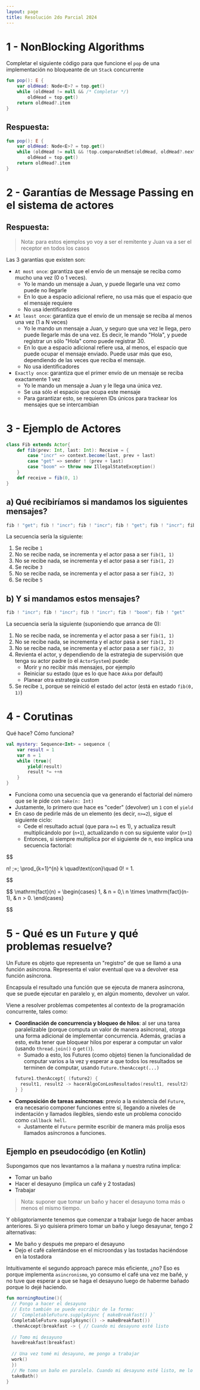```yaml
---
layout: page
title: Resolución 2do Parcial 2024
---
```


# 1 - NonBlocking Algorithms
Completar el siguiente código para que funcione el `pop` de una implementación no bloqueante de un `Stack` concurrente

```kotlin
fun pop(): E {
    var oldHead: Node<E>? = top.get()
    while (oldHead != null && /* Completar */)
        oldHead = top.get()
    return oldHead?.item
}
```

## Respuesta:
```kotlin
fun pop(): E {
    var oldHead: Node<E>? = top.get()
    while (oldHead != null && !top.compareAndSet(oldHead, oldHead?.next))
        oldHead = top.get()
    return oldHead?.item
}
```

# 2 - Garantías de Message Passing en el sistema de actores
## Respuesta:
>Nota: para estos ejemplos yo voy a ser el remitente y Juan va a ser el receptor en todos los casos

Las 3 garantías que existen son:
- `At most once`: garantiza que el envío de un mensaje se reciba como mucho una vez (0 o 1 veces).
  - Yo le mando un mensaje a Juan, y puede llegarle una vez como puede no llegarle
  - En lo que a espacio adicional refiere, no usa más que el espacio que el mensaje requiere
  - No usa identificadores
- `At least once`: garantiza que el envío de un mensaje se reciba al menos una vez (1 a N veces)
  - Yo le mando un mensaje a Juan, y seguro que una vez le llega, pero puede llegarle más de una vez. Es decir, le mando "Hola", y puede registrar un sólo "Hola" como puede registrar 30.
  - En lo que a espacio adicional refiere usa, al menos, el espacio que puede ocupar el mensaje enviado. Puede usar más que eso, dependiendo de las veces que reciba el mensaje.
  - No usa identificadores
- `Exactly once`: garantiza que el primer envío de un mensaje se reciba exactamente 1 vez
  - Yo le mando un mensaje a Juan y le llega una única vez.
  - Se usa sólo el espacio que ocupa este mensaje
  - Para garantizar esto, se requieren IDs únicos para trackear los mensajes que se intercambian

# 3 - Ejemplo de Actores
```scala
class Fib extends Actor{
    def fib(prev: Int, last: Int): Receive = {
        case "incr" => context.become(last, prev + last)
        case "get" => sender ! (prev + last)
        case "boom" => throw new IllegalStateException()
    }
    def receive = fib(0, 1)
}
```
## a) Qué recibiríamos si mandamos los siguientes mensajes?
```scala
fib ! "get"; fib ! "incr"; fib ! "incr"; fib ! "get"; fib ! "incr"; fib ! "get";
```
La secuencia sería la siguiente:
1. Se recibe `1`
2. No se recibe nada, se incrementa y el actor pasa a ser `fib(1, 1)`
3. No se recibe nada, se incrementa y el actor pasa a ser `fib(1, 2)`
4. Se recibe `3`
5. No se recibe nada, se incrementa y el actor pasa a ser `fib(2, 3)`
6. Se recibe `5`

## b) Y si mandamos estos mensajes?
```scala
fib ! "incr"; fib ! "incr"; fib ! "incr"; fib ! "boom"; fib ! "get" 
```
La secuencia sería la siguiente (suponiendo que arranca de 0):
1. No se recibe nada, se incrementa y el actor pasa a ser `fib(1, 1)`
2. No se recibe nada, se incrementa y el actor pasa a ser `fib(1, 2)`
3. No se recibe nada, se incrementa y el actor pasa a ser `fib(2, 3)`
4. Revienta el actor, y dependiendo de la estrategia de supervisión que tenga su actor padre (o el `ActorSystem`) puede:
   - Morir y no recibir más mensajes, por ejemplo
   - Reiniciar su estado (que es lo que hace `Akka` por default)
   - Planear otra estrategia custom
5. Se recibe `1`, porque se reinició el estado del actor (está en estado `fib(0, 1)`)

# 4 - Corutinas
Qué hace? Cómo funciona?
```kotlin
val mystery: Sequence<Int> = sequence {
    var result = 1
    var n = 1
    while (true){
        yield(result)
        result *= ++n
    }
}
```
- Funciona como una secuencia que va generando el factorial del número que se le pide con `take(n: Int)`
- Justamente, lo primero que hace es "ceder" (devolver) un `1` con el `yield`
- En caso de pedirle más de un elemento (es decir, `n>=2`), sigue el siguiente ciclo:
  - Cede el resultado actual (que para `n=1` es 1), y actualiza result multiplicándolo por (`n+1`), actualizando n con su siguiente valor (`n+1`)
  - Entonces, si siempre multiplica por el siguiente de n, eso implica una secuencia factorial:

$$

n! \;=\; \prod_{k=1}^{n} k
\quad\text{con}\quad
0! = 1.

$$

$$
\mathrm{fact}(n) =
\begin{cases}
1, & n = 0,\\
n \times \mathrm{fact}(n-1), & n > 0.
\end{cases}

$$

# 5 - Qué es un `Future` y qué problemas resuelve?
Un Future es objeto que representa un "registro" de que se llamó a una función asíncrona. Representa el valor eventual que va a devolver esa función asíncrona.

Encapsula el resultado una función que se ejecuta de manera asíncrona, que se puede ejecutar en paralelo y, en algún momento, devolver un valor.

Viene a resolver problemas competentes al contexto de la programación concurrente, tales como:
- **Coordinación de concurrencia y bloqueo de hilos**: al ser una tarea paralelizable (porque computa un valor de manera asíncrona), otorga una forma adicional de implementar concurrencia. Además, gracias a esto, evita tener que bloquear hilos por esperar a computar un valor (usando `thread.join()` o `get()`).
  - Sumado a esto, los Futures (como objeto) tienen la funcionalidad de computar varios a la vez y esperar a que todos los resultados se terminen de computar, usando `Future.thenAccept(...)`
  ```kotlin
  future1.thenAccept{ (future2) {
    result1, result2 -> hacerAlgoConLosResultados(result1, result2)
  } }
  ```
- **Composición de tareas asíncronas**: previo a la existencia del `Future`, era necesario componer funciones entre sí, llegando a niveles de indentación y llamados ilegibles, siendo este un problema conocido como `callback hell`. 
  - Justamente el `Future` permite escribir de manera más prolija esos llamados asíncronos a funciones.


## Ejemplo en pseudocódigo (en Kotlin)
Supongamos que nos levantamos a la mañana y nuestra rutina implica:
- Tomar un baño
- Hacer el desayuno (implica un café y 2 tostadas)
- Trabajar

> Nota: suponer que tomar un baño y hacer el desayuno toma más o menos el mismo tiempo.

Y obligatoriamente tenemos que comenzar a trabajar luego de hacer ambas anteriores.
Si yo quisiera primero tomar un baño y luego desayunar, tengo 2 alternativas:
- Me baño y después me preparo el desayuno
- Dejo el café calentándose en el microondas y las tostadas haciéndose en la tostadora

Intuitivamente el segundo approach parece más eficiente, ¿no?
Eso es porque implementa `asincronismo`, yo consumo el café una vez me bañé, y no tuve que esperar a que se haga el desayuno luego de haberme bañado porque lo dejé haciendo.
```kotlin
fun morningRoutine(){
  // Pongo a hacer el desayuno
  // Esto también se puede escribir de la forma:
  // `CompletableFuture.supplyAsync { makeBreakfast() }`
  CompletableFuture.supplyAsync(() -> makeBreakfast())
  .thenAccept(breakfast -> { // Cuando mi desayuno esté listo
  
  // Tomo mi desayuno
  haveBreakfast(breakfast)
  
  // Una vez tomé mi desayuno, me pongo a trabajar
  work()
  })
  // Me tomo un baño en paralelo. Cuando mi desayuno esté listo, me lo tomo y arranco a trabajar
  takeBath()
}
```


